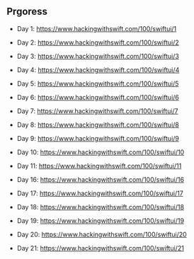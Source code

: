 ## Prgoress
- Day 1: https://www.hackingwithswift.com/100/swiftui/1
- Day 2: https://www.hackingwithswift.com/100/swiftui/2
- Day 3: https://www.hackingwithswift.com/100/swiftui/3
- Day 4: https://www.hackingwithswift.com/100/swiftui/4
- Day 5: https://www.hackingwithswift.com/100/swiftui/5
- Day 6: https://www.hackingwithswift.com/100/swiftui/6
- Day 7: https://www.hackingwithswift.com/100/swiftui/7
- Day 8: https://www.hackingwithswift.com/100/swiftui/8
- Day 9: https://www.hackingwithswift.com/100/swiftui/9
- Day 10: https://www.hackingwithswift.com/100/swiftui/10
- Day 11: https://www.hackingwithswift.com/100/swiftui/11



- Day 16: https://www.hackingwithswift.com/100/swiftui/16
- Day 17: https://www.hackingwithswift.com/100/swiftui/17
- Day 18: https://www.hackingwithswift.com/100/swiftui/18
- Day 19: https://www.hackingwithswift.com/100/swiftui/19
- Day 20: https://www.hackingwithswift.com/100/swiftui/20
- Day 21: https://www.hackingwithswift.com/100/swiftui/21
